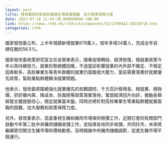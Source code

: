```yaml
---
layout: post
title: 發改委將針對高校畢業生等就業困難　加大政策保障力度
date: 2023-07-18 11:43:28.000000000 +08:00
link: https://news.rthk.hk/rthk/ch/component/k2/1709442-20230718.htm
categories: rthk
---
```


國家發改委公布，上半年城鎮新增就業678萬人，按年多增24萬人，完成全年目標任務的56.5%。

國家發改委政策研究室主任金賢東表示，隨著疫情轉段、經濟恢復，穩就業政策今年以來持續發力，就業形勢總體回暖，不過當前影響就業的內外部不確定、不穩定因素較多，高校畢業生等青年群體的就業仍面臨很大壓力，當前需要落實好就業優先政策，幫助重點群體解決就業問題。

他表示，發改委將圍繞強化就業優先的宏觀調控，千方百計穩增長、穩就業、穩物價，抓好擴內需、降成本、防風險等政策落實落地，鞏固經濟回升向好，推動各類經營主體提振信心，穩定就業基本盤。同時亦將針對高校畢業生等重點群體就業面臨的困難，加大服務和政策保障力度。

另外，發改委表示，高度重視生豬和豬肉市場保供穩價工作，近期已會同有關部門啟動今年第二批中央豬肉儲備收儲工作，並指導各地同步收儲，共同托市，未來將繼續密切關注生豬市場和價格動態，及時開展中央豬肉儲備調節，促進生豬市場平穩運行。
